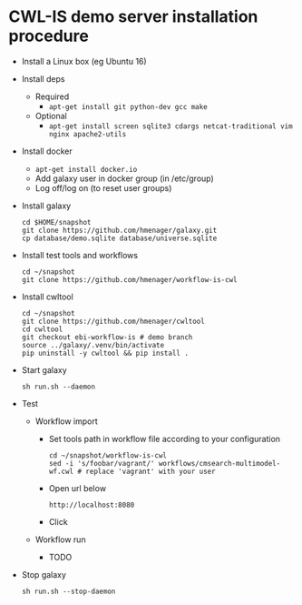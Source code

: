 # CWL-IS demo server installation procedure

* Install a Linux box (eg Ubuntu 16)

* Install deps

    * Required
        * ```apt-get install git python-dev gcc make```
    * Optional
        * ```apt-get install screen sqlite3 cdargs netcat-traditional vim nginx apache2-utils```

* Install docker

    * ```apt-get install docker.io```
    * Add galaxy user in docker group (in /etc/group)
    * Log off/log on (to reset user groups)

* Install galaxy

      cd $HOME/snapshot
      git clone https://github.com/hmenager/galaxy.git
      cp database/demo.sqlite database/universe.sqlite

* Install test tools and workflows

      cd ~/snapshot
      git clone https://github.com/hmenager/workflow-is-cwl

* Install cwltool

      cd ~/snapshot
      git clone https://github.com/hmenager/cwltool
      cd cwltool
      git checkout ebi-workflow-is # demo branch
      source ../galaxy/.venv/bin/activate
      pip uninstall -y cwltool && pip install .

* Start galaxy

      sh run.sh --daemon

* Test

    * Workflow import

        * Set tools path in workflow file according to your configuration

              cd ~/snapshot/workflow-is-cwl
              sed -i 's/foobar/vagrant/' workflows/cmsearch-multimodel-wf.cwl # replace 'vagrant' with your user

        * Open url below

              http://localhost:8080

        * Click  

    * Workflow run

        * TODO

* Stop galaxy

      sh run.sh --stop-daemon
